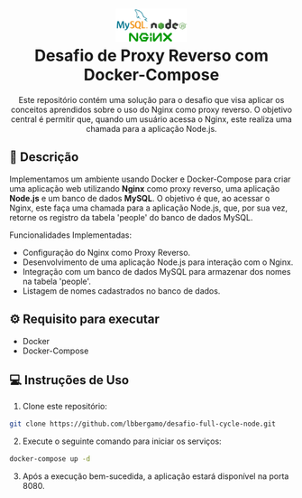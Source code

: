 <h1 align="center">
<img src="docs/logo_image.png"  width="25%"><br>
Desafio de Proxy Reverso com Docker-Compose
</h1>

<p align="center">Este repositório contém uma solução para o desafio que visa aplicar os conceitos aprendidos sobre o uso do Nginx como proxy reverso. O objetivo central é permitir que, quando um usuário acessa o Nginx, este realiza uma chamada para a aplicação Node.js. 

## 📝 Descrição

Implementamos um ambiente usando Docker e Docker-Compose para criar uma aplicação web utilizando <b>Nginx</b> como proxy reverso, uma aplicação <b>Node.js</b> e um banco de dados <b>MySQL</b>. O objetivo é que, ao acessar o Nginx, este faça uma chamada para a aplicação Node.js, que, por sua vez, retorne os registro da tabela 'people' do banco de dados MySQL.</p>

Funcionalidades Implementadas:

- Configuração do Nginx como Proxy Reverso.
- Desenvolvimento de uma aplicação Node.js para interação com o Nginx.
- Integração com um banco de dados MySQL para armazenar dos nomes na tabela 'people'.
- Listagem de nomes cadastrados no banco de dados.

## ⚙️ Requisito para executar
- Docker
- Docker-Compose

## 💻 Instruções de Uso

1. Clone este repositório:
```sh
git clone https://github.com/lbbergamo/desafio-full-cycle-node.git
```

2. Execute o seguinte comando para iniciar os serviços:
```sh
docker-compose up -d
```

3. Após a execução bem-sucedida, a aplicação estará disponível na porta 8080.
